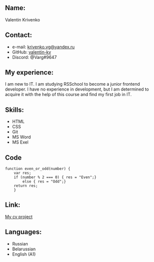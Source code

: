 ## Name:

Valentin Krivenko

## Contact:

* e-mail: krivenko.vg@yandex.ru
* GitHub: [valentin-kv](https://github.com/Valentin-KV "Valentin-KV")
* Discord: @Varg#9647

## My experience:

I am new to IT. I am studying RSSchool to become a junior frontend developer. I have no experience in development, but I am determined to acquire it with the help of this course and find my first job in IT.

## Skills:

* HTML
* CSS
* Git
* MS Word
* MS Exel

## Code
```
function even_or_odd(number) {
    var res;
    if (number % 2 === 0) { res = "Even";} 
        else { res = "Odd";}
    return res;
    }
```

## Link:

[My cv project](https://github.com/Valentin-KV/rsschool-cv/blob/gh-pages/cv.md "CV")

## Languages:

* Russian
* Belarussian
* English (A1)